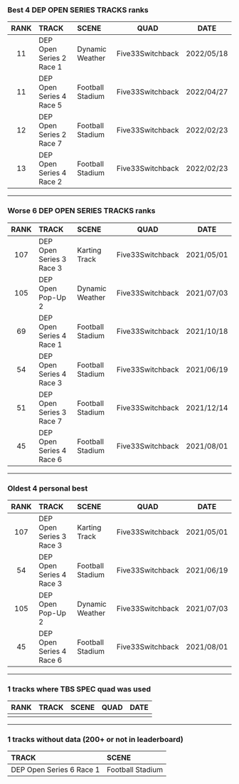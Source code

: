 ### Best 4 DEP OPEN SERIES TRACKS ranks
|RANK|TRACK|SCENE|QUAD|DATE|
|:---:|:---|:---|:---:|:---:|
|11|DEP Open Series 2 Race 1|Dynamic Weather|Five33Switchback|2022/05/18|
|11|DEP Open Series 4 Race 5|Football Stadium|Five33Switchback|2022/04/27|
|12|DEP Open Series 2 Race 7|Football Stadium|Five33Switchback|2022/02/23|
|13|DEP Open Series 4 Race 2|Football Stadium|Five33Switchback|2022/02/23|
---
### Worse 6 DEP OPEN SERIES TRACKS ranks
|RANK|TRACK|SCENE|QUAD|DATE|
|:---:|:---|:---|:---:|:---:|
|107|DEP Open Series 3 Race 3|Karting Track|Five33Switchback|2021/05/01|
|105|DEP Open Pop-Up 2|Dynamic Weather|Five33Switchback|2021/07/03|
|69|DEP Open Series 4 Race 1|Football Stadium|Five33Switchback|2021/10/18|
|54|DEP Open Series 4 Race 3|Football Stadium|Five33Switchback|2021/06/19|
|51|DEP Open Series 3 Race 7|Football Stadium|Five33Switchback|2021/12/14|
|45|DEP Open Series 4 Race 6|Football Stadium|Five33Switchback|2021/08/01|
---
### Oldest 4 personal best
|RANK|TRACK|SCENE|QUAD|DATE|
|:---:|:---|:---|:---:|:---:|
|107|DEP Open Series 3 Race 3|Karting Track|Five33Switchback|2021/05/01|
|54|DEP Open Series 4 Race 3|Football Stadium|Five33Switchback|2021/06/19|
|105|DEP Open Pop-Up 2|Dynamic Weather|Five33Switchback|2021/07/03|
|45|DEP Open Series 4 Race 6|Football Stadium|Five33Switchback|2021/08/01|
---
### 1 tracks where TBS SPEC quad was used
|RANK|TRACK|SCENE|QUAD|DATE|
|:---:|:---|:---|:---:|:---:|
||||||
---
### 1 tracks without data (200+ or not in leaderboard)
|TRACK|SCENE|
|:---|:---|
|DEP Open Series 6 Race 1|Football Stadium|

